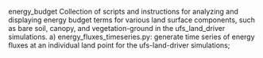energy_budget
Collection of scripts and instructions for analyzing and displaying energy budget terms for various land surface components, such as bare soil, canopy, and vegetation-ground in the ufs_land_driver simulations.
a) energy_fluxes_timeseries.py: generate time series of energy fluxes at an individual land point for the ufs-land-driver simulations;
